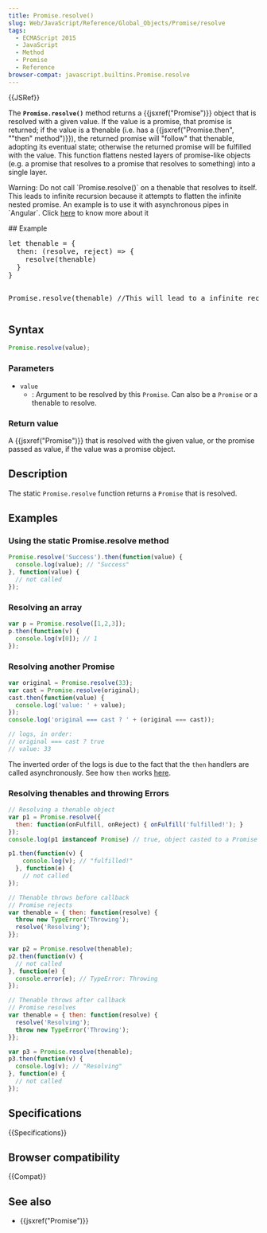 ```yaml
---
title: Promise.resolve()
slug: Web/JavaScript/Reference/Global_Objects/Promise/resolve
tags:
  - ECMAScript 2015
  - JavaScript
  - Method
  - Promise
  - Reference
browser-compat: javascript.builtins.Promise.resolve
---
```

{{JSRef}}

The **`Promise.resolve()`** method returns a
{{jsxref("Promise")}} object that is resolved with a given value. If the value is a
promise, that promise is returned; if the value is a thenable (i.e. has a
{{jsxref("Promise.then", "\"then\" method")}}), the returned promise will "follow" that
thenable, adopting its eventual state; otherwise the returned promise will be fulfilled
with the value. This function flattens nested layers of promise-like objects (e.g. a
promise that resolves to a promise that resolves to something) into a single layer.
<div class="blockIndicator warning">
  <p>Warning: Do not call `Promise.resolve()` on a thenable that resolves to itself. This leads to infinite recursion because it attempts to flatten the infinite nested promise. An example is to use it with asynchronous pipes in `Angular`. Click <a href="https://angular.io/guide/template-syntax#avoid-side-effects">here</a> to know more about it</p>
</div>
## Example
<pre class="brush: js">
let thenable = {
  then: (resolve, reject) => {
    resolve(thenable)
  }
}

Promise.resolve(thenable)  //This will lead to a infinite recursion
</pre>
## Syntax

```js
Promise.resolve(value);
```

### Parameters

- `value`
  - : Argument to be resolved by this `Promise`. Can also be a
    `Promise` or a thenable to resolve.

### Return value

A {{jsxref("Promise")}} that is resolved with the given value, or the promise passed as
value, if the value was a promise object.

## Description

The static `Promise.resolve` function returns a `Promise` that is
resolved.

## Examples

### Using the static Promise.resolve method

```js
Promise.resolve('Success').then(function(value) {
  console.log(value); // "Success"
}, function(value) {
  // not called
});
```

### Resolving an array

```js
var p = Promise.resolve([1,2,3]);
p.then(function(v) {
  console.log(v[0]); // 1
});
```

### Resolving another Promise

```js
var original = Promise.resolve(33);
var cast = Promise.resolve(original);
cast.then(function(value) {
  console.log('value: ' + value);
});
console.log('original === cast ? ' + (original === cast));

// logs, in order:
// original === cast ? true
// value: 33
```

The inverted order of the logs is due to the fact that the `then` handlers
are called asynchronously. See how `then` works [here](/en-US/docs/Web/JavaScript/Reference/Global_Objects/Promise/then#Return_value).

### Resolving thenables and throwing Errors

```js
// Resolving a thenable object
var p1 = Promise.resolve({
  then: function(onFulfill, onReject) { onFulfill('fulfilled!'); }
});
console.log(p1 instanceof Promise) // true, object casted to a Promise

p1.then(function(v) {
    console.log(v); // "fulfilled!"
  }, function(e) {
    // not called
});

// Thenable throws before callback
// Promise rejects
var thenable = { then: function(resolve) {
  throw new TypeError('Throwing');
  resolve('Resolving');
}};

var p2 = Promise.resolve(thenable);
p2.then(function(v) {
  // not called
}, function(e) {
  console.error(e); // TypeError: Throwing
});

// Thenable throws after callback
// Promise resolves
var thenable = { then: function(resolve) {
  resolve('Resolving');
  throw new TypeError('Throwing');
}};

var p3 = Promise.resolve(thenable);
p3.then(function(v) {
  console.log(v); // "Resolving"
}, function(e) {
  // not called
});
```

## Specifications

{{Specifications}}

## Browser compatibility

{{Compat}}

## See also

- {{jsxref("Promise")}}
